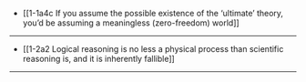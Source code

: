 - [[1-1a4c If you assume the possible existence of the ‘ultimate’ theory, you’d be assuming a meaningless (zero-freedom) world]]
---
- [[1-2a2 Logical reasoning is no less a physical process than scientific reasoning is, and it is inherently fallible]]
---
